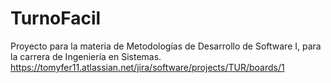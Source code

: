 # TurnoFacil
Proyecto para la materia de Metodologías de Desarrollo de Software I, para la carrera de Ingeniería en Sistemas.
https://tomyfer11.atlassian.net/jira/software/projects/TUR/boards/1
